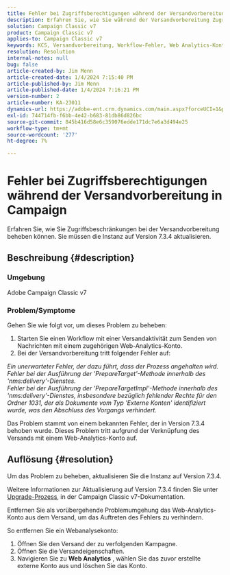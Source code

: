 ```yaml
---
title: Fehler bei Zugriffsberechtigungen während der Versandvorbereitung in Campaign
description: Erfahren Sie, wie Sie während der Versandvorbereitung Zugriffsfehler wegen unzureichender Berechtigungen für Ordner 1031 beheben können.
solution: Campaign Classic v7
product: Campaign Classic v7
applies-to: Campaign Classic v7
keywords: KCS, Versandvorbereitung, Workflow-Fehler, Web Analytics-Konto
resolution: Resolution
internal-notes: null
bug: false
article-created-by: Jim Menn
article-created-date: 1/4/2024 7:15:40 PM
article-published-by: Jim Menn
article-published-date: 1/4/2024 7:16:21 PM
version-number: 2
article-number: KA-23011
dynamics-url: https://adobe-ent.crm.dynamics.com/main.aspx?forceUCI=1&pagetype=entityrecord&etn=knowledgearticle&id=280c24a5-35ab-ee11-be37-6045bd006268
exl-id: 744714fb-f6bb-4e42-b683-81db86d826bc
source-git-commit: 845b416d58e6c359076edde171dc7e6a3d494e25
workflow-type: tm+mt
source-wordcount: '277'
ht-degree: 7%

---
```


# Fehler bei Zugriffsberechtigungen während der Versandvorbereitung in Campaign


Erfahren Sie, wie Sie Zugriffsbeschränkungen bei der Versandvorbereitung beheben können. Sie müssen die Instanz auf Version 7.3.4 aktualisieren.

## Beschreibung {#description}


### Umgebung

Adobe Campaign Classic v7

### Problem/Symptome

Gehen Sie wie folgt vor, um dieses Problem zu beheben:

1. Starten Sie einen Workflow mit einer Versandaktivität zum Senden von Nachrichten mit einem zugehörigen Web-Analytics-Konto.
2. Bei der Versandvorbereitung tritt folgender Fehler auf:


*Ein unerwarteter Fehler, der dazu führt, dass der Prozess angehalten wird.
<br>Fehler bei der Ausführung der &#39;PrepareTarget&#39;-Methode innerhalb des &#39;nms:delivery&#39;-Dienstes. 
<br>Fehler bei der Ausführung der &#39;PrepareTargetImpl&#39;-Methode innerhalb des &#39;nms:delivery&#39;-Dienstes, insbesondere bezüglich fehlender Rechte für den Ordner 1031, der als Dokumente vom Typ &#39;Externe Konten&#39; identifiziert wurde, was den Abschluss des Vorgangs verhindert.*

Das Problem stammt von einem bekannten Fehler, der in Version 7.3.4 behoben wurde. Dieses Problem tritt aufgrund der Verknüpfung des Versands mit einem Web-Analytics-Konto auf.




## Auflösung {#resolution}


Um das Problem zu beheben, aktualisieren Sie die Instanz auf Version 7.3.4.

Weitere Informationen zur Aktualisierung auf Version 7.3.4 finden Sie unter [Upgrade-Prozess](https://experienceleague.adobe.com/docs/campaign-classic/using/getting-started/starting-with-adobe-campaign/faq/faq-build-upgrade.html?lang=en), in der Campaign Classic v7-Dokumentation.

Entfernen Sie als vorübergehende Problemumgehung das Web-Analytics-Konto aus dem Versand, um das Auftreten des Fehlers zu verhindern.

So entfernen Sie ein Webanalysekonto:

1. Öffnen Sie den Versand der zu verfolgenden Kampagne.
2. Öffnen Sie die Versandeigenschaften.
3. Navigieren Sie zu <b>Web Analytics</b> , wählen Sie das zuvor erstellte externe Konto aus und löschen Sie das Konto.
